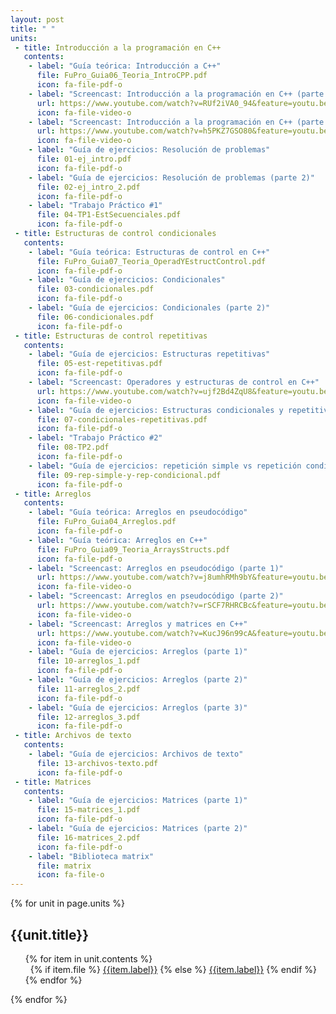 ```yaml
---
layout: post
title: " "
units:
 - title: Introducción a la programación en C++
   contents:
    - label: "Guía teórica: Introducción a C++"
      file: FuPro_Guia06_Teoria_IntroCPP.pdf
      icon: fa-file-pdf-o
    - label: "Screencast: Introducción a la programación en C++ (parte 1)"
      url: https://www.youtube.com/watch?v=RUf2iVA0_94&feature=youtu.be
      icon: fa-file-video-o
    - label: "Screencast: Introducción a la programación en C++ (parte 2)"
      url: https://www.youtube.com/watch?v=h5PKZ7GSO80&feature=youtu.be
      icon: fa-file-video-o
    - label: "Guía de ejercicios: Resolución de problemas"
      file: 01-ej_intro.pdf
      icon: fa-file-pdf-o
    - label: "Guía de ejercicios: Resolución de problemas (parte 2)"
      file: 02-ej_intro_2.pdf
      icon: fa-file-pdf-o
    - label: "Trabajo Práctico #1"
      file: 04-TP1-EstSecuenciales.pdf
      icon: fa-file-pdf-o
 - title: Estructuras de control condicionales
   contents:
    - label: "Guía teórica: Estructuras de control en C++"
      file: FuPro_Guia07_Teoria_OperadYEstructControl.pdf
      icon: fa-file-pdf-o
    - label: "Guía de ejercicios: Condicionales"
      file: 03-condicionales.pdf
      icon: fa-file-pdf-o
    - label: "Guía de ejercicios: Condicionales (parte 2)"
      file: 06-condicionales.pdf
      icon: fa-file-pdf-o
 - title: Estructuras de control repetitivas
   contents:
    - label: "Guía de ejercicios: Estructuras repetitivas"
      file: 05-est-repetitivas.pdf
      icon: fa-file-pdf-o
    - label: "Screencast: Operadores y estructuras de control en C++"
      url: https://www.youtube.com/watch?v=ujf2Bd4ZqU8&feature=youtu.be
      icon: fa-file-video-o
    - label: "Guía de ejercicios: Estructuras condicionales y repetitivas"
      file: 07-condicionales-repetitivas.pdf
      icon: fa-file-pdf-o
    - label: "Trabajo Práctico #2"
      file: 08-TP2.pdf
      icon: fa-file-pdf-o
    - label: "Guía de ejercicios: repetición simple vs repetición condicional"
      file: 09-rep-simple-y-rep-condicional.pdf
      icon: fa-file-pdf-o
 - title: Arreglos
   contents:
    - label: "Guía teórica: Arreglos en pseudocódigo"
      file: FuPro_Guia04_Arreglos.pdf
      icon: fa-file-pdf-o
    - label: "Guía teórica: Arreglos en C++"
      file: FuPro_Guia09_Teoria_ArraysStructs.pdf
      icon: fa-file-pdf-o
    - label: "Screencast: Arreglos en pseudocódigo (parte 1)"
      url: https://www.youtube.com/watch?v=j8umhRMh9bY&feature=youtu.be
      icon: fa-file-video-o
    - label: "Screencast: Arreglos en pseudocódigo (parte 2)"
      url: https://www.youtube.com/watch?v=rSCF7RHRCBc&feature=youtu.be
      icon: fa-file-video-o
    - label: "Screencast: Arreglos y matrices en C++"
      url: https://www.youtube.com/watch?v=KucJ96n99cA&feature=youtu.be
      icon: fa-file-video-o
    - label: "Guía de ejercicios: Arreglos (parte 1)"
      file: 10-arreglos_1.pdf
      icon: fa-file-pdf-o
    - label: "Guía de ejercicios: Arreglos (parte 2)"
      file: 11-arreglos_2.pdf
      icon: fa-file-pdf-o
    - label: "Guía de ejercicios: Arreglos (parte 3)"
      file: 12-arreglos_3.pdf
      icon: fa-file-pdf-o
 - title: Archivos de texto
   contents:
    - label: "Guía de ejercicios: Archivos de texto"
      file: 13-archivos-texto.pdf
      icon: fa-file-pdf-o
 - title: Matrices
   contents:
    - label: "Guía de ejercicios: Matrices (parte 1)"
      file: 15-matrices_1.pdf
      icon: fa-file-pdf-o
    - label: "Guía de ejercicios: Matrices (parte 2)"
      file: 16-matrices_2.pdf
      icon: fa-file-pdf-o
    - label: "Biblioteca matrix"
      file: matrix
      icon: fa-file-o
---
```



{% for unit in page.units %}
<h2>{{unit.title}}</h2>
<ul style="list-style-type: none;">
	{% for item in unit.contents %}
		<li><i class="fa {{item.icon}}" style="color: #d14;"></i>&nbsp;
        {% if item.file %}
            <a href="files/{{item.file}}" target="_blank">{{item.label}}</a>
        {% else %}
            <a href="{{item.url}}" target="_blank">{{item.label}}</a>
        {% endif %} 
        </li>
	{% endfor %}

</ul>
{% endfor %}
